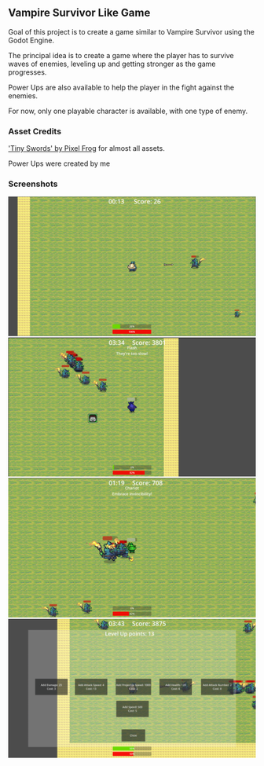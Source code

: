 ## Vampire Survivor Like Game

Goal of this project is to create a game similar to Vampire Survivor using the Godot Engine.

The principal idea is to create a game where the player has to survive waves of enemies, leveling up and getting stronger as the game progresses.

Power Ups are also available to help the player in the fight against the enemies.

For now, only one playable character is available, with one type of enemy.

### Asset Credits

['Tiny Swords' by Pixel Frog](https://pixelfrog-assets.itch.io/tiny-swords) for almost all assets.

Power Ups were created by me

### Screenshots

![Screenshot1](screenshots/screenshot_1.png)
![Screenshot2](screenshots/screenshot_2.png)
![Screenshot3](screenshots/screenshot_3.png)
![Screenshot4](screenshots/screenshot_4.png)
